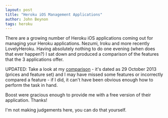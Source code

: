 ```yaml
---
layout: post
title: "Heroku iOS Management Applications" 
author: John Beynon
tags: heroku  
---
```


There are a growing number of Heroku iOS applications coming out for managing
your Heroku applications. Nezumi, Iroku and more recently LovelyHeroku. Having
absolutely nothing to do one evening (when does that ever happen?) I sat down
and produced a comparison of the features that the 3 applications offer.

UPDATED: Take a look at my [comparison](/pdfs/ios_comparison_v1_1.pdf) - it's dated as 29
October 2013 (prices and feature set) and I may have missed some features or
incorrectly compared a feature - if I did,
it can't have been obvious enough how to perform the task in hand.

Boost were gracious enough to provide me with a free version of their
application. Thanks!

I'm not making judgements here, you can do that yourself.

